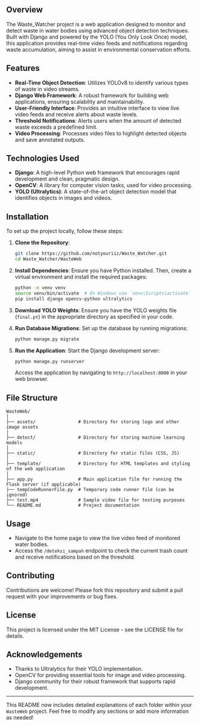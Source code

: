 ## Overview
The Waste_Watcher project is a web application designed to monitor and detect waste in water bodies using advanced object detection techniques. Built with Django and powered by the YOLO (You Only Look Once) model, this application provides real-time video feeds and notifications regarding waste accumulation, aiming to assist in environmental conservation efforts.

## Features
- **Real-Time Object Detection**: Utilizes YOLOv8 to identify various types of waste in video streams.
- **Django Web Framework**: A robust framework for building web applications, ensuring scalability and maintainability.
- **User-Friendly Interface**: Provides an intuitive interface to view live video feeds and receive alerts about waste levels.
- **Threshold Notifications**: Alerts users when the amount of detected waste exceeds a predefined limit.
- **Video Processing**: Processes video files to highlight detected objects and save annotated outputs.

## Technologies Used
- **Django**: A high-level Python web framework that encourages rapid development and clean, pragmatic design.
- **OpenCV**: A library for computer vision tasks, used for video processing.
- **YOLO (Ultralytics)**: A state-of-the-art object detection model that identifies objects in images and videos.

## Installation
To set up the project locally, follow these steps:

1. **Clone the Repository**:
   ```bash
   git clone https://github.com/notyouriiz/Waste_Watcher.git
   cd Waste_Watcher/WasteWeb
   ```

2. **Install Dependencies**:
   Ensure you have Python installed. Then, create a virtual environment and install the required packages:
   ```bash
   python -m venv venv
   source venv/bin/activate  # On Windows use `venv\Scripts\activate`
   pip install django opencv-python ultralytics
   ```

3. **Download YOLO Weights**:
   Ensure you have the YOLO weights file (`final.pt`) in the appropriate directory as specified in your code.

4. **Run Database Migrations**:
   Set up the database by running migrations:
   ```bash
   python manage.py migrate
   ```

5. **Run the Application**:
   Start the Django development server:
   ```bash
   python manage.py runserver
   ```
   Access the application by navigating to `http://localhost:8000` in your web browser.

## File Structure
```plaintext
WasteWeb/
│
├── assets/                # Directory for storing logo and other image assets
│   
├── detect/                # Directory for storing machine learning models
│   
├── static/                # Directory for static files (CSS, JS)
│   
├── template/              # Directory for HTML templates and styling of the web application
│   
├── app.py                 # Main application file for running the Flask server (if applicable)
├── tempCodeRunnerFile.py  # Temporary code runner file (can be ignored)
├── test.mp4               # Sample video file for testing purposes
└── README.md              # Project documentation
```

## Usage
- Navigate to the home page to view the live video feed of monitored water bodies.
- Access the `/deteksi_sampah` endpoint to check the current trash count and receive notifications based on the threshold.

## Contributing
Contributions are welcome! Please fork this repository and submit a pull request with your improvements or bug fixes.

## License
This project is licensed under the MIT License - see the LICENSE file for details.

## Acknowledgements
- Thanks to Ultralytics for their YOLO implementation.
- OpenCV for providing essential tools for image and video processing.
- Django community for their robust framework that supports rapid development.

---

This README now includes detailed explanations of each folder within your `WasteWeb` project. Feel free to modify any sections or add more information as needed!
